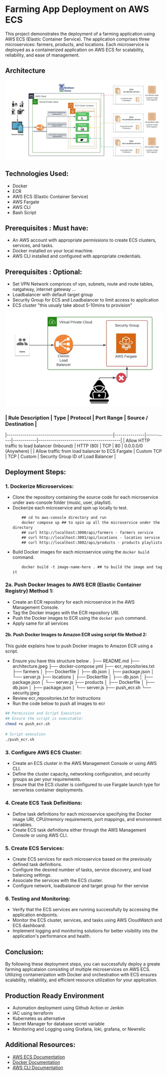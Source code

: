 # Farming App Deployment on AWS ECS

This project demonstrates the deployment of a farming application using AWS ECS (Elastic Container Service). The application comprises three microservices: farmers, products, and locations. Each microservice is deployed as a containerized application on AWS ECS for scalability, reliability, and ease of management.

## Architecture

![Architecture diagram](./architecture.jpeg)

## Technologies Used:
-   Docker
-   ECR
-   AWS ECS (Elastic Container Service)
-   AWS Fargate
-   AWS CLI
-   Bash Script


## Prerequisites : Must have:
- An AWS account with appropriate permissions to create ECS clusters, services, and tasks.
- Docker installed on your local machine.
- AWS CLI installed and configured with appropriate credentials.

## Prerequisites : Optional:
- Set VPN Network comprices of vpn, subnets, route and route tables, natgatway, internet gateway ...
- Loadbalancer with default target group
- Security Group for ECS and Loadbalancer to limit access to application
- ECS cluster "this usualy take about 5-10mins to provision"

![Architecture diagram](./security.jpeg)

### | Rule Description                                    | Type          | Protocol  | Port Range | Source / Destination                     |
|-----------------------------------------------------|---------------|-----------|------------|-----------------------------------------|
| Allow HTTP traffic to load balancer (Inbound)      | HTTP (80)     | TCP       | 80         | 0.0.0.0/0 (Anywhere)                    |
| Allow traffic from load balancer to ECS Fargate    | Custom TCP    | TCP       | Custom     | Security Group ID of Load Balancer      |



## Deployment Steps:

### 1. Dockerize Microservices:
- Clone the repository containing the source code for each microservice  under aws-console folder (music, user, playlist).
- Dockerize each microservice and spin up locally to test.
    ```shell
        ## cd to aws-conosle directory and run 
        docker compose up ## to spin up all the microservice under the directory
        ## curl http://localhost:3000/api/farmers - farmers service
        ## curl http://localhost:3001/api/locations - locatios service
        ## curl http://localhost:3002/api/products - products playlists
    ```
- Build Docker images for each microservice using the `docker build` command.
    ```shell
        docker build -t image-name-here . ## to build the image and tag it
    ```

### 2a. Push Docker Images to AWS ECR (Elastic Container Registry) Method 1:
- Create an ECR repository for each microservice in the AWS Management Console.
- Tag the Docker images with the ECR repository URI.
- Push the Docker images to ECR using the `docker push` command.
- Apply same for all services

#### 2b. Push Docker Images to Amazon ECR using script file Method 2:
This guide explains how to push Docker images to Amazon ECR using a script.
- Ensure you have this structure below
.
├── README.md
├── architecture.jpeg
├── docker-compose.yml
├── ecr_repositories.txt
├── farmers
│ ├── Dockerfile
│ ├── db.json
│ ├── package.json
│ └── server.js
├── locations
│ ├── Dockerfile
│ ├── db.json
│ ├── package.json
│ └── server.js
├── products
│ ├── Dockerfile
│ ├── db.json
│ ├── package.json
│ └── server.js
├── push_ecr.sh
└── security.jpeg
- Review ecr_repositories.txt for instructions
- Run the code below to push all images to ecr
``` bash
## Permission and Script Execution
## Ensure the script is executable:
chmod +x push_ecr.sh

# Script execution
./push_ecr.sh
```


### 3. Configure AWS ECS Cluster:
- Create an ECS cluster in the AWS Management Console or using AWS CLI.
- Define the cluster capacity, networking configuration, and security groups as per your requirements.
- Ensure that the ECS cluster is configured to use Fargate launch type for serverless container deployments.

### 4. Create ECS Task Definitions:
- Define task definitions for each microservice specifying the Docker image URI, CPU/memory requirements, port mappings, and environment variables.
- Create ECS task definitions either through the AWS Management Console or using AWS CLI.

### 5. Create ECS Services:
- Create ECS services for each microservice based on the previously defined task definitions.
- Configure the desired number of tasks, service discovery, and load balancing settings.
- Associate the services with the ECS cluster.
- Configure network, loadbalancer and target group for ther servise

### 6. Testing and Monitoring:
- Verify that the ECS services are running successfully by accessing the application endpoints.
- Monitor the ECS cluster, services, and tasks using AWS CloudWatch and ECS dashboard.
- Implement logging and monitoring solutions for better visibility into the application's performance and health.

## Conclusion:
By following these deployment steps, you can successfully deploy a greate farming applcataion consisting of multiple microservices on AWS ECS. Utilizing containerization with Docker and orchestration with ECS ensures scalability, reliability, and efficient resource utilization for your application.

## Production Ready Environment
- Automation deployment using Github Action or Jenkin
- IAC using terraform 
- Kubernetes as alternative
- Secret Manager for database secret variable
- Monitoring and Logging using Grafana, loki, grafana, or Newrelic

## Additional Resources:
- [AWS ECS Documentation](https://docs.aws.amazon.com/ecs/)
- [Docker Documentation](https://docs.docker.com/)
- [AWS CLI Documentation](https://awscli.amazonaws.com/v2/documentation/api/latest/index.html)
